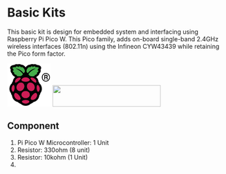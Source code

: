 # Basic Kits
This basic kit is design for embedded system and interfacing using Raspberry Pi Pico W. This Pico family, adds on-board single-band 2.4GHz wireless interfaces (802.11n) using the Infineon CYW43439 while retaining the Pico form factor.

<img src= "https://github.com/mymadi/FKTE-Cytron/blob/main/Basic_Kits/images/COLOUR-Raspberry-Pi-Symbol-Registered.png" width="101" height="101" alt="Raspberry Pi Logo">
<img src= "https://norasmadi.unimap.edu.my/images/pipico.png" width="250" height="50">
<br>

## Component
1. Pi Pico W Microcontroller: 1 Unit
2. Resistor: 330ohm (8 unit)
2. Resistor: 10kohm (1 Unit)
3. 
